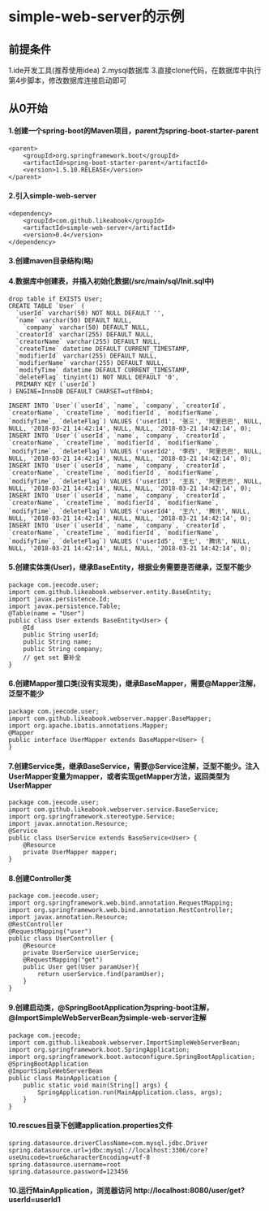 # simple-web-server的示例
## 前提条件
1.ide开发工具(推荐使用idea)
2.mysql数据库
3.直接clone代码，在数据库中执行第4步脚本，修改数据库连接启动即可
## 从0开始
#### 1.创建一个spring-boot的Maven项目，parent为spring-boot-starter-parent
	<parent>
		<groupId>org.springframework.boot</groupId>
		<artifactId>spring-boot-starter-parent</artifactId>
		<version>1.5.10.RELEASE</version>
	</parent>
#### 2.引入simple-web-server
	<dependency>
		<groupId>com.github.likeabook</groupId>
		<artifactId>simple-web-server</artifactId>
		<version>0.4</version>
	</dependency>
#### 3.创建maven目录结构(略)
#### 4.数据库中创建表，并插入初始化数据(/src/main/sql/Init.sql中)
	drop table if EXISTS User;
	CREATE TABLE `User` (
	  `userId` varchar(50) NOT NULL DEFAULT '',
	  `name` varchar(50) DEFAULT NULL,
		`company` varchar(50) DEFAULT NULL,
	  `creatorId` varchar(255) DEFAULT NULL,
	  `creatorName` varchar(255) DEFAULT NULL,
	  `createTime` datetime DEFAULT CURRENT_TIMESTAMP,
	  `modifierId` varchar(255) DEFAULT NULL,
	  `modifierName` varchar(255) DEFAULT NULL,
	  `modifyTime` datetime DEFAULT CURRENT_TIMESTAMP,
	  `deleteFlag` tinyint(1) NOT NULL DEFAULT '0',
	  PRIMARY KEY (`userId`)
	) ENGINE=InnoDB DEFAULT CHARSET=utf8mb4;

	INSERT INTO `User`(`userId`, `name`, `company`, `creatorId`, `creatorName`, `createTime`, `modifierId`, `modifierName`, `modifyTime`, `deleteFlag`) VALUES ('userId1', '张三', '阿里巴巴', NULL, NULL, '2018-03-21 14:42:14', NULL, NULL, '2018-03-21 14:42:14', 0);
	INSERT INTO `User`(`userId`, `name`, `company`, `creatorId`, `creatorName`, `createTime`, `modifierId`, `modifierName`, `modifyTime`, `deleteFlag`) VALUES ('userId2', '李四', '阿里巴巴', NULL, NULL, '2018-03-21 14:42:14', NULL, NULL, '2018-03-21 14:42:14', 0);
	INSERT INTO `User`(`userId`, `name`, `company`, `creatorId`, `creatorName`, `createTime`, `modifierId`, `modifierName`, `modifyTime`, `deleteFlag`) VALUES ('userId3', '王五', '阿里巴巴', NULL, NULL, '2018-03-21 14:42:14', NULL, NULL, '2018-03-21 14:42:14', 0);
	INSERT INTO `User`(`userId`, `name`, `company`, `creatorId`, `creatorName`, `createTime`, `modifierId`, `modifierName`, `modifyTime`, `deleteFlag`) VALUES ('userId4', '王六', '腾讯', NULL, NULL, '2018-03-21 14:42:14', NULL, NULL, '2018-03-21 14:42:14', 0);
	INSERT INTO `User`(`userId`, `name`, `company`, `creatorId`, `creatorName`, `createTime`, `modifierId`, `modifierName`, `modifyTime`, `deleteFlag`) VALUES ('userId5', '王七', '腾讯', NULL, NULL, '2018-03-21 14:42:14', NULL, NULL, '2018-03-21 14:42:14', 0);
	
#### 5.创建实体类(User)，继承BaseEntity<User>，根据业务需要是否继承，泛型不能少
	package com.jeecode.user;
	import com.github.likeabook.webserver.entity.BaseEntity;
	import javax.persistence.Id;
	import javax.persistence.Table;
	@Table(name = "User")
	public class User extends BaseEntity<User> {
		@Id
		public String userId;
		public String name;
		public String company;
		// get set 要补全
	}
	
#### 6.创建Mapper接口类(没有实现类)，继承BaseMapper<User>，需要@Mapper注解，泛型不能少
	package com.jeecode.user;
	import com.github.likeabook.webserver.mapper.BaseMapper;
	import org.apache.ibatis.annotations.Mapper;
	@Mapper
	public interface UserMapper extends BaseMapper<User> {
	}
	
#### 7.创建Service类，继承BaseService<User>，需要@Service注解，泛型不能少。注入UserMapper变量为mapper，或者实现getMapper方法，返回类型为UserMapper
	package com.jeecode.user;
	import com.github.likeabook.webserver.service.BaseService;
	import org.springframework.stereotype.Service;
	import javax.annotation.Resource;
	@Service
	public class UserService extends BaseService<User> {
		@Resource
		private UserMapper mapper;
	}
	
#### 8.创建Controller类
	package com.jeecode.user;
	import org.springframework.web.bind.annotation.RequestMapping;
	import org.springframework.web.bind.annotation.RestController;
	import javax.annotation.Resource;
	@RestController
	@RequestMapping("user")
	public class UserController {
		@Resource
		private UserService userService;
		@RequestMapping("get")
		public User get(User paramUser){
			return userService.find(paramUser);
		}
	}
	
#### 9.创建启动类，@SpringBootApplication为spring-boot注解，@ImportSimpleWebServerBean为simple-web-server注解
	package com.jeecode;
	import com.github.likeabook.webserver.ImportSimpleWebServerBean;
	import org.springframework.boot.SpringApplication;
	import org.springframework.boot.autoconfigure.SpringBootApplication;
	@SpringBootApplication
	@ImportSimpleWebServerBean
	public class MainApplication {
		public static void main(String[] args) {
			SpringApplication.run(MainApplication.class, args);
		}
	}
	
#### 10.rescues目录下创建application.properties文件
	spring.datasource.driverClassName=com.mysql.jdbc.Driver
	spring.datasource.url=jdbc:mysql://localhost:3306/core?useUnicode=true&characterEncoding=utf-8
	spring.datasource.username=root
	spring.datasource.password=123456
	
#### 10.运行MainApplication，浏览器访问 http://localhost:8080/user/get?userId=userId1


